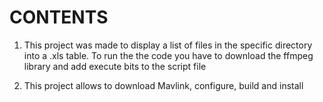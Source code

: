 # CONTENTS

1) This project was made to display a list of files in the specific directory into a .xls table. To run the the code you have to download the ffmpeg library and add execute bits to the script file

2) This project allows to download Mavlink, configure, build and install
